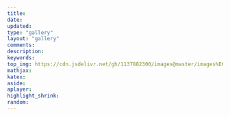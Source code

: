 ```yaml
---
title:
date:
updated:
type: "gallery"
layout: "gallery"
comments:
description:
keywords:
top_img: https://cdn.jsdelivr.net/gh/1137882300/images@master/images%E6%84%8F%E5%A4%A7%E5%88%A9%202.png
mathjax:
katex:
aside:
aplayer:
highlight_shrink:
random:
---
```

